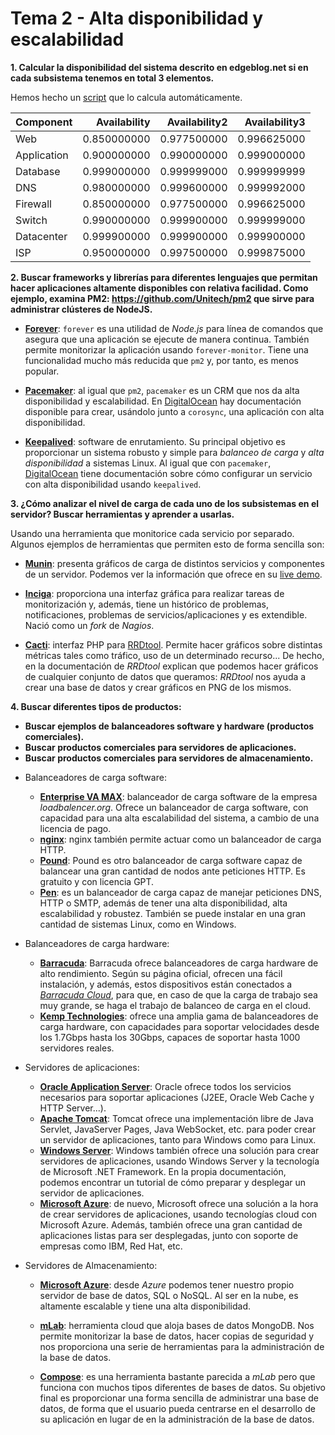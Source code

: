 # Tema 2 - Alta disponibilidad y escalabilidad

__1. Calcular la disponibilidad del sistema descrito en edgeblog.net si en cada subsistema tenemos en total 3 elementos.__

Hemos hecho un [script](https://github.com/mgmacias95/Servidores_Web_de_Altas_Prestaciones/blob/master/teoria/tema2/ej1.py) que lo calcula automáticamente.

| Component   |   Availability |   Availability2 |   Availability3 |
|:------------|---------------:|----------------:|----------------:|
| Web         |    0.850000000 |     0.977500000 |     0.996625000 |
| Application |    0.900000000 |     0.990000000 |     0.999000000 |
| Database    |    0.999000000 |     0.999999000 |     0.999999999 |
| DNS         |    0.980000000 |     0.999600000 |     0.999992000 |
| Firewall    |    0.850000000 |     0.977500000 |     0.996625000 |
| Switch      |    0.990000000 |     0.999900000 |     0.999999000 |
| Datacenter  |    0.999900000 |     0.999900000 |     0.999900000 |
| ISP         |    0.950000000 |     0.997500000 |     0.999875000 |

__2. Buscar frameworks y librerías para diferentes lenguajes que permitan hacer aplicaciones altamente disponibles con relativa facilidad. Como ejemplo, examina PM2: https://github.com/Unitech/pm2 que sirve para administrar clústeres de NodeJS.__

* [__Forever__](https://github.com/hefangshi/forever-cluster): `forever` es una utilidad de _Node.js_ para línea de comandos que asegura que una aplicación se ejecute de manera continua. También permite monitorizar la aplicación usando `forever-monitor`. Tiene una funcionalidad mucho más reducida que `pm2` y, por tanto, es menos popular.

* [__Pacemaker__](https://github.com/ClusterLabs/pacemaker): al igual que `pm2`, `pacemaker` es un CRM que nos da alta disponibilidad y escalabilidad. En [DigitalOcean](https://www.digitalocean.com/community/tutorials/how-to-create-a-high-availability-setup-with-corosync-pacemaker-and-floating-ips-on-ubuntu-14-04) hay documentación disponible para crear, usándolo junto a `corosync`, una aplicación con alta disponibilidad.

* [__Keepalived__](http://www.keepalived.org/): software de enrutamiento. Su principal objetivo es proporcionar un sistema robusto y simple para _balanceo de carga_ y _alta disponibilidad_ a sistemas Linux. Al igual que con `pacemaker`, [DigitalOcean](https://www.digitalocean.com/community/tutorials/how-to-set-up-highly-available-web-servers-with-keepalived-and-floating-ips-on-ubuntu-14-04) tiene documentación sobre cómo configurar un servicio con alta disponibilidad usando `keepalived`.


__3. ¿Cómo analizar el nivel de carga de cada uno de los subsistemas en el servidor? Buscar herramientas y aprender a usarlas.__

Usando una herramienta que monitorice cada servicio por separado. Algunos ejemplos de herramientas que permiten esto de forma sencilla son:

* [__Munin__](munin-monitoring.org): presenta gráficos de carga de distintos servicios y componentes de un servidor. Podemos ver la información que ofrece en su [live demo](http://demo.munin-monitoring.org/munin-monitoring.org/buildd.munin-monitoring.org/).

* [__Inciga__](https://www.icinga.com/): proporciona una interfaz gráfica para realizar tareas de monitorización y, además, tiene un histórico de problemas, notificaciones, problemas de servicios/aplicaciones y es extendible. Nació como un _fork_ de _Nagios_.

* [__Cacti__](http://www.cacti.net/): interfaz PHP para [RRDtool](http://oss.oetiker.ch/rrdtool/). Permite hacer gráficos sobre distintas métricas tales como tráfico, uso de un determinado recurso... De hecho, en la documentación de _RRDtool_ explican que podemos hacer gráficos de cualquier conjunto de datos que queramos: _RRDtool_ nos ayuda a crear una base de datos y crear gráficos en PNG de los mismos.

__4. Buscar diferentes tipos de productos:__

* __Buscar ejemplos de balanceadores software y hardware (productos comerciales).__
* __Buscar productos comerciales para servidores de aplicaciones.__
* __Buscar productos comerciales para servidores de almacenamiento.__

+ Balanceadores de carga software:
  - __[Enterprise VA MAX](https://www.loadbalancer.org/products/virtual/enterprise-va-max)__: balanceador de carga software de la empresa _loadbalencer.org_. Ofrece un balanceador de carga software, con capacidad para una alta escalabilidad del sistema, a cambio de una licencia de pago.
  - __[nginx](http://nginx.org/en/docs/http/load_balancing.html)__: nginx también permite actuar como un balanceador de carga HTTP. 
  - __[Pound](http://www.apsis.ch/pound)__: Pound es otro balanceador de carga software capaz de balancear una gran cantidad de nodos ante peticiones HTTP. Es gratuito y con licencia GPT. 
  - __[Pen](http://siag.nu/pen/)__: es un balanceador de carga capaz de manejar peticiones DNS, HTTP o SMTP, además de tener una alta disponibilidad, alta escalabilidad y robustez. También se puede instalar en una gran cantidad de sistemas Linux, como en Windows. 

+ Balanceadores de carga hardware:
    - __[Barracuda](https://www.barracuda.com/solutions/physical)__: Barracuda ofrece balanceadores de carga hardware de alto rendimiento. Según su página oficial, ofrecen una fácil instalación, y además, estos dispositivos están conectados a _[Barracuda Cloud](https://www.barracuda.com/programs/cloud)_, para que, en caso de que la carga de trabajo sea muy grande, se haga el trabajo de balanceo de carga en el cloud.
    - __[Kemp Technologies](https://kemptechnologies.com/server-load-balancing-appliances/product-matrix.html)__: ofrece una amplia gama de balanceadores de carga hardware, con capacidades para soportar velocidades desde los 1.7Gbps hasta los 30Gbps, capaces de soportar hasta 1000 servidores reales.

+ Servidores de aplicaciones:
    - __[Oracle Application Server](https://kemptechnologies.com/server-load-balancing-appliances/product-matrix.html)__: Oracle ofrece todos los servicios necesarios para soportar aplicaciones (J2EE, Oracle Web Cache y HTTP Server...).
    - __[Apache Tomcat](https://tomcat.apache.org/)__: Tomcat ofrece una implementación libre de Java Servlet, JavaServer Pages, Java WebSocket, etc. para poder crear un servidor de aplicaciones, tanto para Windows como para Linux.
    - __[Windows Server](https://technet.microsoft.com/en-us/windowsserver/dd448610.aspx)__: Windows también ofrece una solución para crear servidores de aplicaciones, usando Windows Server y la tecnología de Microsoft .NET Framework. En la propia documentación, podemos encontrar un tutorial de cómo preparar y desplegar un servidor de aplicaciones.
    - __[Microsoft Azure](https://azure.microsoft.com/en-us/overview/business-apps-on-azure/)__: de nuevo, Microsoft ofrece una solución a la hora de crear servidores de aplicaciones, usando tecnologías cloud con Microsoft Azure. Además, también ofrece una gran cantidad de aplicaciones listas para ser desplegadas, junto con soporte de empresas como IBM, Red Hat, etc. 

+ Servidores de Almacenamiento:
    - [__Microsoft Azure__](https://azure.microsoft.com/en-us/services/storage/?b=16.50): desde _Azure_ podemos tener nuestro propio servidor de base de datos, SQL o NoSQL. Al ser en la nube, es altamente escalable y tiene una alta disponibilidad.

    - [__mLab__](https://mlab.com/): herramienta cloud que aloja bases de datos MongoDB. Nos permite monitorizar la base de datos, hacer copias de seguridad y nos proporciona una serie de herramientas para la administración de la base de datos.

    - [__Compose__](https://www.compose.com/): es una herramienta bastante parecida a _mLab_ pero que funciona con muchos tipos diferentes de bases de datos. Su objetivo final es proporcionar una forma sencilla de administrar una base de datos, de forma que el usuario pueda centrarse en el desarrollo de su aplicación en lugar de en la administración de la base de datos.

